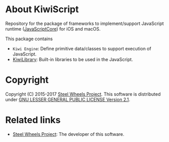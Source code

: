 # About KiwiScript
Repository for the package of frameworks to implement/support JavaScript runtime ([JavaScriptCore](https://developer.apple.com/documentation/javascriptcore)) for iOS and macOS.

This package contains
- `Kiwi Engine`: Define primitive data/classes to support execution of JavaScript.
- [KiwiLibrary](https://github.com/steelwheels/KiwiScript/blob/master/KiwiLibrary/Document/README.md): Built-in libraries to be used in the JavaScript.

# Copyright
Copyright (C) 2015-2017 [Steel Wheels Project](https://sites.google.com/site/steelwheelsproject/).
This software is distributed under [GNU LESSER GENERAL PUBLIC LICENSE Version 2.1](https://www.gnu.org/licenses/lgpl-2.1-standalone.html).

# Related links
* [Steel Wheels Project](http://steelwheels.github.io/): The developer of this software.

